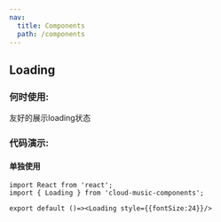```yaml
---
nav:
  title: Components
  path: /components
---
```


## Loading

### 何时使用:
友好的展示loading状态

### 代码演示:

#### 单独使用
```tsx
import React from 'react';
import { Loading } from 'cloud-music-components';

export default ()=><Loading style={{fontSize:24}}/>

```


<API></API>

